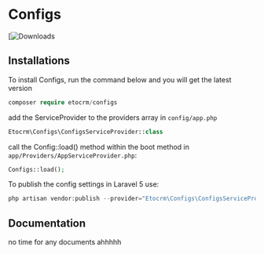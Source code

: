 Configs
=======

[![Downloads](https://packagist.org/packages/etocrm/configs)


## Installations

To install Configs, run the command below and you will get the latest
version

```php
composer require etocrm/configs
```

add the ServiceProvider to the providers array in `config/app.php`
```php
Etocrm\Configs\ConfigsServiceProvider::class
```

call the Config::load() method within the boot method in `app/Providers/AppServiceProvider.php`:
```php
Configs::load();
```

To publish the config settings in Laravel 5 use:

```php
php artisan vendor:publish --provider="Etocrm\Configs\ConfigsServiceProvider"
```


## Documentation

no time for any documents ahhhhh
